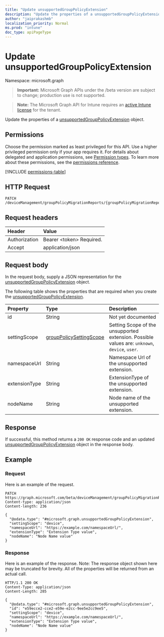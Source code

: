 ```yaml
---
title: "Update unsupportedGroupPolicyExtension"
description: "Update the properties of a unsupportedGroupPolicyExtension object."
author: "jaiprakashmb"
localization_priority: Normal
ms.prod: "intune"
doc_type: apiPageType
---
```


# Update unsupportedGroupPolicyExtension

Namespace: microsoft.graph

> **Important:** Microsoft Graph APIs under the /beta version are subject to change; production use is not supported.

> **Note:** The Microsoft Graph API for Intune requires an [active Intune license](https://go.microsoft.com/fwlink/?linkid=839381) for the tenant.

Update the properties of a [unsupportedGroupPolicyExtension](../resources/intune-gpanalyticsservice-unsupportedgrouppolicyextension.md) object.

## Permissions
Choose the permission marked as least privileged for this API. Use a higher privileged permission only if your app requires it. For details about delegated and application permissions, see [Permission types](/graph/permissions-overview#permission-types). To learn more about these permissions, see the [permissions reference](/graph/permissions-reference).

<!-- { "blockType": "permissions", "name": "intune_gpanalyticsservice_unsupportedgrouppolicyextension_update" } -->
[!INCLUDE [permissions-table](../includes/permissions/intune-gpanalyticsservice-unsupportedgrouppolicyextension-update-permissions.md)]

## HTTP Request
<!-- {
  "blockType": "ignored"
}
-->
``` http
PATCH /deviceManagement/groupPolicyMigrationReports/{groupPolicyMigrationReportId}/unsupportedGroupPolicyExtensions/{unsupportedGroupPolicyExtensionId}
```

## Request headers
|Header|Value|
|:---|:---|
|Authorization|Bearer &lt;token&gt; Required.|
|Accept|application/json|

## Request body
In the request body, supply a JSON representation for the [unsupportedGroupPolicyExtension](../resources/intune-gpanalyticsservice-unsupportedgrouppolicyextension.md) object.

The following table shows the properties that are required when you create the [unsupportedGroupPolicyExtension](../resources/intune-gpanalyticsservice-unsupportedgrouppolicyextension.md).

|Property|Type|Description|
|:---|:---|:---|
|id|String|Not yet documented|
|settingScope|[groupPolicySettingScope](../resources/intune-gpanalyticsservice-grouppolicysettingscope.md)|Setting Scope of the unsupported extension. Possible values are: `unknown`, `device`, `user`.|
|namespaceUrl|String|Namespace Url of the unsupported extension.|
|extensionType|String|ExtensionType of the unsupported extension.|
|nodeName|String|Node name of the unsupported extension.|



## Response
If successful, this method returns a `200 OK` response code and an updated [unsupportedGroupPolicyExtension](../resources/intune-gpanalyticsservice-unsupportedgrouppolicyextension.md) object in the response body.

## Example

### Request
Here is an example of the request.
``` http
PATCH https://graph.microsoft.com/beta/deviceManagement/groupPolicyMigrationReports/{groupPolicyMigrationReportId}/unsupportedGroupPolicyExtensions/{unsupportedGroupPolicyExtensionId}
Content-type: application/json
Content-length: 236

{
  "@odata.type": "#microsoft.graph.unsupportedGroupPolicyExtension",
  "settingScope": "device",
  "namespaceUrl": "https://example.com/namespaceUrl/",
  "extensionType": "Extension Type value",
  "nodeName": "Node Name value"
}
```

### Response
Here is an example of the response. Note: The response object shown here may be truncated for brevity. All of the properties will be returned from an actual call.
``` http
HTTP/1.1 200 OK
Content-Type: application/json
Content-Length: 285

{
  "@odata.type": "#microsoft.graph.unsupportedGroupPolicyExtension",
  "id": "e59ecce2-cce2-e59e-e2cc-9ee5e2cc9ee5",
  "settingScope": "device",
  "namespaceUrl": "https://example.com/namespaceUrl/",
  "extensionType": "Extension Type value",
  "nodeName": "Node Name value"
}
```
